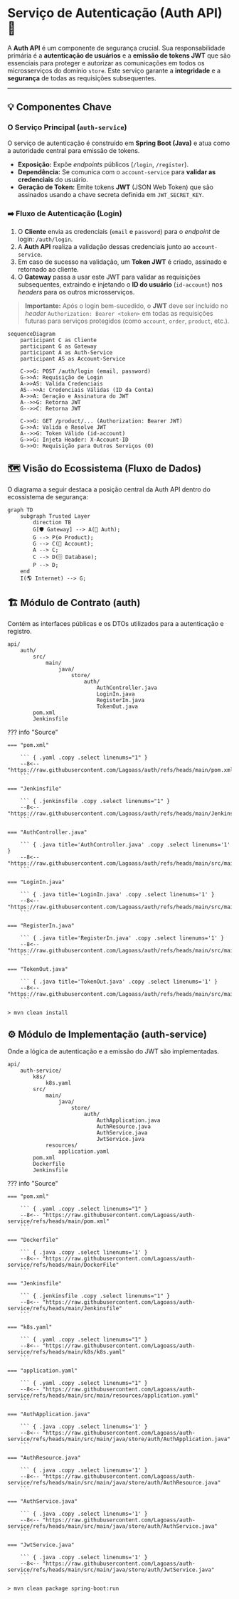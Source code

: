 # Serviço de Autenticação (Auth API) 🔐

A **Auth API** é um componente de segurança crucial. Sua responsabilidade primária é a **autenticação de usuários** e a **emissão de tokens JWT** que são essenciais para proteger e autorizar as comunicações em todos os microsserviços do domínio `store`. Este serviço garante a **integridade** e a **segurança** de todas as requisições subsequentes.

-----

## 💡 Componentes Chave

### O Serviço Principal (`auth-service`)

O serviço de autenticação é construído em **Spring Boot (Java)** e atua como a autoridade central para emissão de tokens.

  * **Exposição:** Expõe *endpoints* públicos (`/login`, `/register`).
  * **Dependência:** Se comunica com o `account-service` para **validar as credenciais** do usuário.
  * **Geração de Token:** Emite tokens **JWT** (JSON Web Token) que são assinados usando a chave secreta definida em `JWT_SECRET_KEY`.

### ➡️ Fluxo de Autenticação (Login)

1.  O **Cliente** envia as credenciais (`email` e `password`) para o *endpoint* de login: `/auth/login`.
2.  A **Auth API** realiza a validação dessas credenciais junto ao `account-service`.
3.  Em caso de sucesso na validação, um **Token JWT** é criado, assinado e retornado ao cliente.
4.  O **Gateway** passa a usar este JWT para validar as requisições subsequentes, extraindo e injetando o **ID do usuário** (`id-account`) nos *headers* para os outros microsserviços.

> **Importante:** Após o login bem-sucedido, o **JWT** deve ser incluído no *header* `Authorization: Bearer <token>` em todas as requisições futuras para serviços protegidos (como `account`, `order`, `product`, etc.).

```mermaid
sequenceDiagram
    participant C as Cliente
    participant G as Gateway
    participant A as Auth-Service
    participant AS as Account-Service

    C->>G: POST /auth/login (email, password)
    G->>A: Requisição de Login
    A->>AS: Valida Credenciais
    AS-->>A: Credenciais Válidas (ID da Conta)
    A->>A: Geração e Assinatura do JWT
    A-->>G: Retorna JWT
    G-->>C: Retorna JWT

    C->>G: GET /product/... (Authorization: Bearer JWT)
    G->>A: Valida e Resolve JWT
    A-->>G: Token Válido (id-account)
    G->>G: Injeta Header: X-Account-ID
    G->>O: Requisição para Outros Serviços (O)
```

## 🗺️ Visão do Ecossistema (Fluxo de Dados)

O diagrama a seguir destaca a posição central da Auth API dentro do ecossistema de segurança:

```mermaid
graph TD
    subgraph Trusted Layer
        direction TB
        G[🛡️ Gateway] --> A(🔐 Auth);
        G --> P(⚙️ Product);
        G --> C(👤 Account);
        A --> C;
        C --> D(🗄️ Database);
        P --> D;
    end
    I(🌎 Internet) --> G;
```

## 🏗️ Módulo de Contrato (auth)

Contém as interfaces públicas e os DTOs utilizados para a autenticação e registro.

```tree
api/
    auth/
        src/
            main/
                java/
                    store/
                        auth/
                            AuthController.java
                            LoginIn.java
                            RegisterIn.java
                            TokenOut.java
        pom.xml
        Jenkinsfile
```

??? info "Source"

````
=== "pom.xml"

    ``` { .yaml .copy .select linenums="1" }
    --8<-- "https://raw.githubusercontent.com/Lagoass/auth/refs/heads/main/pom.xml"
    ```

=== "Jenkinsfile"

    ``` { .jenkinsfile .copy .select linenums="1" }
    --8<-- "https://raw.githubusercontent.com/Lagoass/auth/refs/heads/main/Jenkinsfile"
    ```

=== "AuthController.java"

    ``` { .java title='AuthController.java' .copy .select linenums='1' }
    --8<-- "https://raw.githubusercontent.com/Lagoass/auth/refs/heads/main/src/main/java/store/auth/AuthController.java"
    ```

=== "LoginIn.java"

    ``` { .java title='LoginIn.java' .copy .select linenums='1' }
    --8<-- "https://raw.githubusercontent.com/Lagoass/auth/refs/heads/main/src/main/java/store/auth/LoginIn.java"
    ```

=== "RegisterIn.java"

    ``` { .java title='RegisterIn.java' .copy .select linenums='1' }
    --8<-- "https://raw.githubusercontent.com/Lagoass/auth/refs/heads/main/src/main/java/store/auth/RegisterIn.java"
    ```

=== "TokenOut.java"

    ``` { .java title='TokenOut.java' .copy .select linenums='1' }
    --8<-- "https://raw.githubusercontent.com/Lagoass/auth/refs/heads/main/src/main/java/store/auth/TokenOut.java"
    ```
````

```{ bash }
> mvn clean install
```

## ⚙️ Módulo de Implementação (auth-service)

Onde a lógica de autenticação e a emissão do JWT são implementadas.

```tree
api/
    auth-service/
        k8s/
            k8s.yaml
        src/
            main/
                java/
                    store/
                        auth/
                            AuthApplication.java
                            AuthResource.java
                            AuthService.java
                            JwtService.java
            resources/
                application.yaml
        pom.xml
        Dockerfile
        Jenkinsfile
```

??? info "Source"

````
=== "pom.xml"

    ``` { .yaml .copy .select linenums="1" }
    --8<-- "https://raw.githubusercontent.com/Lagoass/auth-service/refs/heads/main/pom.xml"
    ```

=== "Dockerfile"

    ``` { .java .copy .select linenums='1' }
    --8<-- "https://raw.githubusercontent.com/Lagoass/auth-service/refs/heads/main/DockerFile"
    ```

=== "Jenkinsfile"

    ``` { .jenkinsfile .copy .select linenums="1" }
    --8<-- "https://raw.githubusercontent.com/Lagoass/auth-service/refs/heads/main/Jenkinsfile"
    ```

=== "k8s.yaml"

    ``` { .yaml .copy .select linenums="1" }
    --8<-- "https://raw.githubusercontent.com/Lagoass/auth-service/refs/heads/main/k8s/k8s.yaml"
    ```

=== "application.yaml"

    ``` { .yaml .copy .select linenums="1" }
    --8<-- "https://raw.githubusercontent.com/Lagoass/auth-service/refs/heads/main/src/main/resources/application.yaml"
    ```

=== "AuthApplication.java"

    ``` { .java .copy .select linenums='1' }
    --8<-- "https://raw.githubusercontent.com/Lagoass/auth-service/refs/heads/main/src/main/java/store/auth/AuthApplication.java"
    ```

=== "AuthResource.java"

    ``` { .java .copy .select linenums='1' }
    --8<-- "https://raw.githubusercontent.com/Lagoass/auth-service/refs/heads/main/src/main/java/store/auth/AuthResource.java"
    ```

=== "AuthService.java"

    ``` { .java .copy .select linenums='1' }
    --8<-- "https://raw.githubusercontent.com/Lagoass/auth-service/refs/heads/main/src/main/java/store/auth/AuthService.java"
    ```

=== "JwtService.java"

    ``` { .java .copy .select linenums='1' }
    --8<-- "https://raw.githubusercontent.com/Lagoass/auth-service/refs/heads/main/src/main/java/store/auth/JwtService.java"
    ```
````

```{ bash }
> mvn clean package spring-boot:run
```